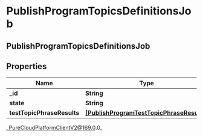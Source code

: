 # PublishProgramTopicsDefinitionsJob

## PublishProgramTopicsDefinitionsJob

## Properties

|Name | Type | Description | Notes|
|------------ | ------------- | ------------- | -------------|
| **_id** | **String** |  | [optional] |
| **state** | **String** |  | [optional] |
| **testTopicPhraseResults** | [**[PublishProgramTestTopicPhraseResults]**]([PublishProgramTestTopicPhraseResults]) |  | [optional] |



_PureCloudPlatformClientV2@169.0.0_
